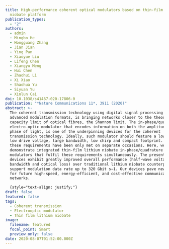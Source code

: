 ```yaml
---
title: High-performance coherent optical modulators based on thin-film lithium
  niobate platform
publication_types:
  - "2"
authors:
  - admin
  - Mingbo He
  - Hongguang Zhang
  - Jian Jian
  - Ying Pan
  - Xiaoyue Liu
  - Lifeng Chen
  - Xiangyu Meng
  - Hui Chen
  - Zhaohui Li
  - Xi Xiao
  - Shaohua Yu
  - Siyuan Yu
  - Xinlun Cai
doi: 10.1038/s41467-020-17806-0
publication: "*Nature Communications 11*, 3911 (2020)"
abstract: >-
  The coherent transmission technology using digital signal processing and
  advanced modulation formats, is bringing networks closer to the theoretical
  capacity limit of optical fibres, the Shannon limit. The in-phase/quadrature
  electro-optic modulator that encodes information on both the amplitude and the
  phase of light, is one of the underpinning devices for the coherent
  transmission technology. Ideally, such modulator should feature a low loss,
  low drive voltage, large bandwidth, low chirp and compact footprint. However,
  these requirements have been only met on separate occasions. Here, we
  demonstrate integrated thin-film lithium niobate in-phase/quadrature
  modulators that fulfil these requirements simultaneously. The presented
  devices exhibit greatly improved overall performance (half-wave voltage,
  bandwidth and optical loss) over traditional lithium niobate counterparts, and
  support modulation data rate up to 320 Gbit s−1. Our devices pave new routes
  for future high-speed, energy-efficient, and cost-effective communication
  networks.

  {style="text-align: justify;"}
draft: false
featured: false
tags:
  - Coherent transmission
  - Electrooptic modulator
  - Thin film lithium niobate
image:
  filename: featured
  focal_point: Smart
  preview_only: false
date: 2020-08-07T01:52:00.000Z
---
```

